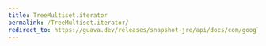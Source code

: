 ```yaml
---
title: TreeMultiset.iterator
permalink: /TreeMultiset.iterator/
redirect_to: https://guava.dev/releases/snapshot-jre/api/docs/com/google/common/collect/TreeMultiset.html#iterator--
---
```

